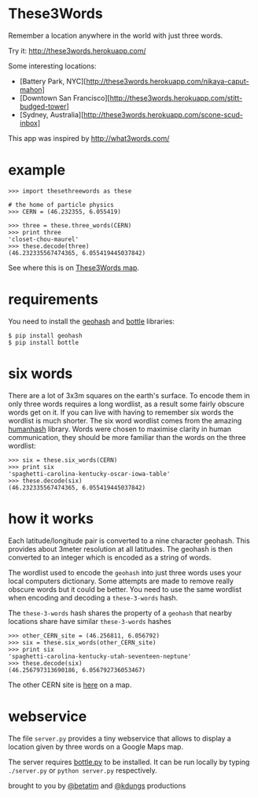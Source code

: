 These3Words
=============

Remember a location anywhere in the world with just three words.

Try it: http://these3words.herokuapp.com/

Some interesting locations:

* [Battery Park, NYC][http://these3words.herokuapp.com/nikaya-caput-mahon]
* [Downtown San Francisco][http://these3words.herokuapp.com/stitt-budged-tower]
* [Sydney, Australia][http://these3words.herokuapp.com/scone-scud-inbox]

This app was inspired by http://what3words.com/


example
=======

    >>> import thesethreewords as these

    # the home of particle physics
    >>> CERN = (46.232355, 6.055419)

    >>> three = these.three_words(CERN)
    >>> print three
    'closet-chou-maurel' 
    >>> these.decode(three)
    (46.232335567474365, 6.055419445037842)

See where this is on [These3Words map][cernmap].


requirements
============

You need to install the [geohash][geohash] and [bottle][bottlepy]
libraries:

    $ pip install geohash
    $ pip install bottle


six words
=========

There are a lot of 3x3m squares on the earth's surface. To encode
them in only three words requires a long wordlist, as a result
some fairly obscure words get on it. If you can live with
having to remember six words the wordlist is much shorter.
The six word wordlist comes from the amazing [humanhash][humanhash]
library. Words were chosen to maximise clarity in human
communication, they should be more familiar than the words
on the three wordlist:

    >>> six = these.six_words(CERN)
    >>> print six
    'spaghetti-carolina-kentucky-oscar-iowa-table'
    >>> these.decode(six)
    (46.232335567474365, 6.055419445037842)


how it works
============

Each latitude/longitude pair is converted to a nine
character geohash. This provides about 3meter
resolution at all latitudes. The geohash is then
converted to an integer which is encoded as a string
of words.

The wordlist used to encode the `geohash` into just
three words uses your local computers dictionary. Some
attempts are made to remove really obscure words but
it could be better. You need to use the same wordlist
when encoding and decoding a `these-3-words` hash.

The `these-3-words` hash shares the
property of a `geohash` that nearby locations share
have similar `these-3-words` hashes

    >>> other_CERN_site = (46.256811, 6.056792)
    >>> six = these.six_words(other_CERN_site)
    >>> print six
    'spaghetti-carolina-kentucky-utah-seventeen-neptune'
    >>> these.decode(six)
    (46.256797313690186, 6.056792736053467)

The other CERN site is [here][othercernmap] on a map.


webservice
==========

The file `server.py` provides a tiny webservice that allows to display a
location given by three words on a Google Maps map.

The server requires [bottle.py][bottlepy] to be installed. It can be run
locally by typing `./server.py` or `python server.py` respectively.


brought to you by [@betatim][betatim] and [@kdungs][kdungs] productions

[humanhash]: https://github.com/zacharyvoase/humanhash
[geohash]: https://code.google.com/p/python-geohash/
[cernmap]: http://these3words.herokuapp.com/closet-chou-maurel
[othercernmap]: http://these3words.herokuapp.com/spaghetti-carolina-kentucky-utah-seventeen-neptune
[bottlepy]: http://bottlepy.org/
[betatim]: https://twitter.com/betatim
[kdungs]: https://twitter.com/kdungs
